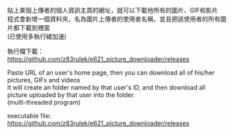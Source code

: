 貼上某個上傳者的個人資訊主頁的網址，就可以下載他所有的圖片、GIF和影片  
程式會新增一個資料夾，名為圖片上傳者的使用者名稱，並且把該使用者的所有圖片都下載到裡面  
(已使用多執行緒加速)  
  
執行檔下載：  
https://github.com/z83rulek/e621_picture_downloader/releases  
  
Paste URL of an user's home page, then you can download all of his/her pictures, GIFs and videos  
It will create an folder named by that user's ID, and then download all picture uploaded by that user into the folder.  
(multi-threaded program)  
  
executable file:  
https://github.com/z83rulek/e621_picture_downloader/releases  
  